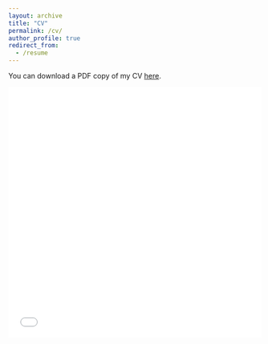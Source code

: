 ```yaml
---
layout: archive
title: "CV"
permalink: /cv/
author_profile: true
redirect_from:
  - /resume
---
```


You can download a PDF copy of my CV [here](/files/pdf/cv/xianteng_cv.pdf).

<iframe src="/files/pdf/cv/xianteng_cv.pdf" width="100%" height="500" frameborder="no" border="0" marginwidth="0" marginheight="0"></iframe>
